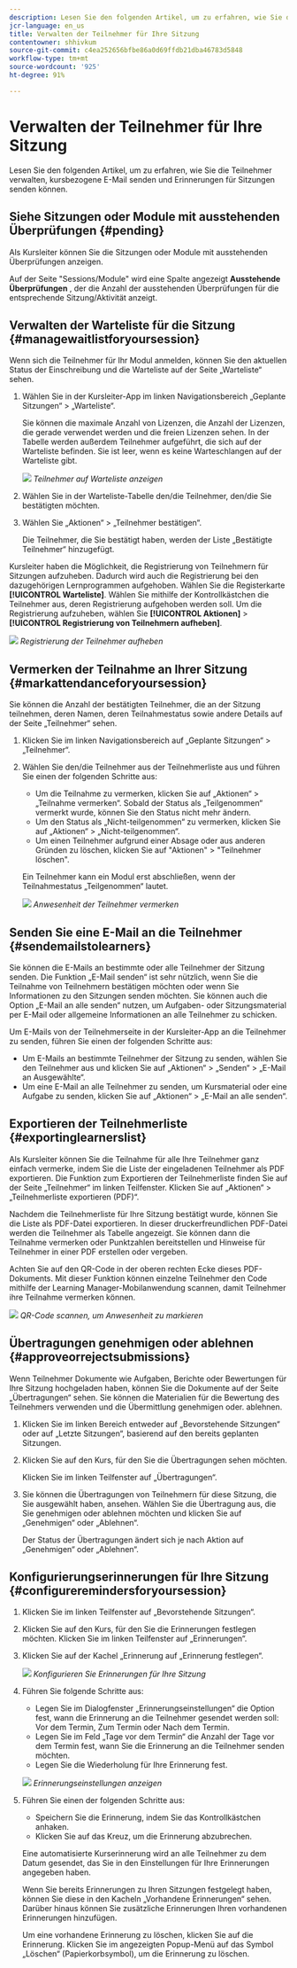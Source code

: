 ```yaml
---
description: Lesen Sie den folgenden Artikel, um zu erfahren, wie Sie die Teilnehmer verwalten, kursbezogene E-Mail senden und Erinnerungen für Sitzungen senden können.
jcr-language: en_us
title: Verwalten der Teilnehmer für Ihre Sitzung
contentowner: shhivkum
source-git-commit: c4ea252656bfbe86a0d69ffdb21dba46783d5848
workflow-type: tm+mt
source-wordcount: '925'
ht-degree: 91%

---
```




# Verwalten der Teilnehmer für Ihre Sitzung

Lesen Sie den folgenden Artikel, um zu erfahren, wie Sie die Teilnehmer verwalten, kursbezogene E-Mail senden und Erinnerungen für Sitzungen senden können.

## Siehe Sitzungen oder Module mit ausstehenden Überprüfungen {#pending}

Als Kursleiter können Sie die Sitzungen oder Module mit ausstehenden Überprüfungen anzeigen.

Auf der Seite &quot;Sessions/Module&quot; wird eine Spalte angezeigt **Ausstehende Überprüfungen** , der die Anzahl der ausstehenden Überprüfungen für die entsprechende Sitzung/Aktivität anzeigt.

## Verwalten der Warteliste für die Sitzung {#managewaitlistforyoursession}

Wenn sich die Teilnehmer für Ihr Modul anmelden, können Sie den aktuellen Status der Einschreibung und die Warteliste auf der Seite „Warteliste“ sehen.

1. Wählen Sie in der Kursleiter-App im linken Navigationsbereich „Geplante Sitzungen“ > „Warteliste“.

   Sie können die maximale Anzahl von Lizenzen, die Anzahl der Lizenzen, die gerade verwendet werden und die freien Lizenzen sehen. In der Tabelle werden außerdem Teilnehmer aufgeführt, die sich auf der Warteliste befinden. Sie ist leer, wenn es keine Warteschlangen auf der Warteliste gibt.

   ![](assets/waitlist.png)
   *Teilnehmer auf Warteliste anzeigen*

1. Wählen Sie in der Warteliste-Tabelle den/die Teilnehmer, den/die Sie bestätigten möchten.
1. Wählen Sie „Aktionen“ > „Teilnehmer bestätigen“.

   Die Teilnehmer, die Sie bestätigt haben, werden der Liste „Bestätigte Teilnehmer“ hinzugefügt.

Kursleiter haben die Möglichkeit, die Registrierung von Teilnehmern für Sitzungen aufzuheben. Dadurch wird auch die Registrierung bei den dazugehörigen Lernprogrammen aufgehoben. Wählen Sie die Registerkarte **[!UICONTROL Warteliste]**. Wählen Sie mithilfe der Kontrollkästchen die Teilnehmer aus, deren Registrierung aufgehoben werden soll. Um die Registrierung aufzuheben, wählen Sie **[!UICONTROL Aktionen]** > **[!UICONTROL Registrierung von Teilnehmern aufheben]**.

![](assets/unenroll-learners.png)
*Registrierung der Teilnehmer aufheben*

## Vermerken der Teilnahme an Ihrer Sitzung {#markattendanceforyoursession}

Sie können die Anzahl der bestätigten Teilnehmer, die an der Sitzung teilnehmen, deren Namen, deren Teilnahmestatus sowie andere Details auf der Seite „Teilnehmer“ sehen.

1. Klicken Sie im linken Navigationsbereich auf „Geplante Sitzungen“ > „Teilnehmer“.
1. Wählen Sie den/die Teilnehmer aus der Teilnehmerliste aus und führen Sie einen der folgenden Schritte aus:

   * Um die Teilnahme zu vermerken, klicken Sie auf „Aktionen“ > „Teilnahme vermerken“. Sobald der Status als „Teilgenommen“ vermerkt wurde, können Sie den Status nicht mehr ändern.
   * Um den Status als „Nicht-teilgenommen“ zu vermerken, klicken Sie auf „Aktionen“ > „Nicht-teilgenommen“.
   * Um einen Teilnehmer aufgrund einer Absage oder aus anderen Gründen zu löschen, klicken Sie auf &quot;Aktionen&quot; > &quot;Teilnehmer löschen&quot;.

   Ein Teilnehmer kann ein Modul erst abschließen, wenn der Teilnahmestatus „Teilgenommen“ lautet.

   ![](assets/markattendance.png)
   *Anwesenheit der Teilnehmer vermerken*

## Senden Sie eine E-Mail an die Teilnehmer {#sendemailstolearners}

Sie können die E-Mails an bestimmte oder alle Teilnehmer der Sitzung senden. Die Funktion „E-Mail senden“ ist sehr nützlich, wenn Sie die Teilnahme von Teilnehmern bestätigen möchten oder wenn Sie Informationen zu den Sitzungen senden möchten. Sie können auch die Option „E-Mail an alle senden“ nutzen, um Aufgaben- oder Sitzungsmaterial per E-Mail oder allgemeine Informationen an alle Teilnehmer zu schicken.

Um E-Mails von der Teilnehmerseite in der Kursleiter-App an die Teilnehmer zu senden, führen Sie einen der folgenden Schritte aus:

* Um E-Mails an bestimmte Teilnehmer der Sitzung zu senden, wählen Sie den Teilnehmer aus und klicken Sie auf „Aktionen“ > „Senden“ > „E-Mail an Ausgewählte“.
* Um eine E-Mail an alle Teilnehmer zu senden, um Kursmaterial oder eine Aufgabe zu senden, klicken Sie auf „Aktionen“ > „E-Mail an alle senden“.

## Exportieren der Teilnehmerliste {#exportinglearnerslist}

Als Kursleiter können Sie die Teilnahme für alle Ihre Teilnehmer ganz einfach vermerke, indem Sie die Liste der eingeladenen Teilnehmer als PDF exportieren. Die Funktion zum Exportieren der Teilnehmerliste finden Sie auf der Seite „Teilnehmer“ im linken Teilfenster. Klicken Sie auf „Aktionen“ > „Teilnehmerliste exportieren (PDF)“.

Nachdem die Teilnehmerliste für Ihre Sitzung bestätigt wurde, können Sie die Liste als PDF-Datei exportieren. In dieser druckerfreundlichen PDF-Datei werden die Teilnehmer als Tabelle angezeigt. Sie können dann die Teilnahme vermerken oder Punktzahlen bereitstellen und Hinweise für Teilnehmer in einer PDF erstellen oder vergeben.

Achten Sie auf den QR-Code in der oberen rechten Ecke dieses PDF-Dokuments. Mit dieser Funktion können einzelne Teilnehmer den Code mithilfe der Learning Manager-Mobilanwendung scannen, damit Teilnehmer ihre Teilnahme vermerken können.

![](assets/exportpdf.png)
*QR-Code scannen, um Anwesenheit zu markieren*

## Übertragungen genehmigen oder ablehnen {#approveorrejectsubmissions}

Wenn Teilnehmer Dokumente wie Aufgaben, Berichte oder Bewertungen für Ihre Sitzung hochgeladen haben, können Sie die Dokumente auf der Seite „Übertragungen“ sehen. Sie können die Materialien für die Bewertung des Teilnehmers verwenden und die Übermittlung genehmigen oder. ablehnen.

1. Klicken Sie im linken Bereich entweder auf „Bevorstehende Sitzungen“ oder auf „Letzte Sitzungen“, basierend auf den bereits geplanten Sitzungen.
1. Klicken Sie auf den Kurs, für den Sie die Übertragungen sehen möchten.

   Klicken Sie im linken Teilfenster auf „Übertragungen“.

1. Sie können die Übertragungen von Teilnehmern für diese Sitzung, die Sie ausgewählt haben, ansehen. Wählen Sie die Übertragung aus, die Sie genehmigen oder ablehnen möchten und klicken Sie auf „Genehmigen“ oder „Ablehnen“.

   Der Status der Übertragungen ändert sich je nach Aktion auf „Genehmigen“ oder „Ablehnen“.

## Konfigurierungserinnerungen für Ihre Sitzung {#configureremindersforyoursession}

1. Klicken Sie im linken Teilfenster auf „Bevorstehende Sitzungen“.
1. Klicken Sie auf den Kurs, für den Sie die Erinnerungen festlegen möchten. Klicken Sie im linken Teilfenster auf „Erinnerungen“.
1. Klicken Sie auf der Kachel „Erinnerung auf „Erinnerung festlegen“.

   ![](assets/setreminder.png)
   *Konfigurieren Sie Erinnerungen für Ihre Sitzung*

1. Führen Sie folgende Schritte aus:

   * Legen Sie im Dialogfenster „Erinnerungseinstellungen“ die Option fest, wann die Erinnerung an die Teilnehmer gesendet werden soll: Vor dem Termin, Zum Termin oder Nach dem Termin.
   * Legen Sie im Feld „Tage vor dem Termin“ die Anzahl der Tage vor dem Termin fest, wann Sie die Erinnerung an die Teilnehmer senden möchten.
   * Legen Sie die Wiederholung für Ihre Erinnerung fest.

   ![](assets/remindersettings.png)
   *Erinnerungseinstellungen anzeigen*

1. Führen Sie einen der folgenden Schritte aus:

   * Speichern Sie die Erinnerung, indem Sie das Kontrollkästchen anhaken.
   * Klicken Sie auf das Kreuz, um die Erinnerung abzubrechen.

   Eine automatisierte Kurserinnerung wird an alle Teilnehmer zu dem Datum gesendet, das Sie in den Einstellungen für Ihre Erinnerungen angegeben haben.

   Wenn Sie bereits Erinnerungen zu Ihren Sitzungen festgelegt haben, können Sie diese in den Kacheln „Vorhandene Erinnerungen“ sehen. Darüber hinaus können Sie zusätzliche Erinnerungen Ihren vorhandenen Erinnerungen hinzufügen.

   Um eine vorhandene Erinnerung zu löschen, klicken Sie auf die Erinnerung. Klicken Sie im angezeigten Popup-Menü auf das Symbol „Löschen“ (Papierkorbsymbol), um die Erinnerung zu löschen.

